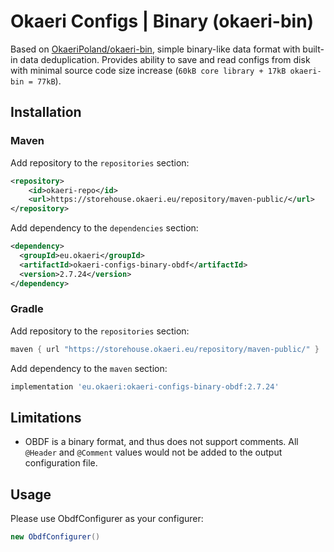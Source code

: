 # Okaeri Configs | Binary (okaeri-bin)

Based on [OkaeriPoland/okaeri-bin](https://github.com/OkaeriPoland/okaeri-bin), simple binary-like data format with built-in data deduplication. 
Provides ability to save and read configs from disk with minimal source code size increase (`60kB core library + 17kB okaeri-bin = 77kB`).

## Installation
### Maven
Add repository to the `repositories` section:
```xml
<repository>
    <id>okaeri-repo</id>
    <url>https://storehouse.okaeri.eu/repository/maven-public/</url>
</repository>
```
Add dependency to the `dependencies` section:
```xml
<dependency>
  <groupId>eu.okaeri</groupId>
  <artifactId>okaeri-configs-binary-obdf</artifactId>
  <version>2.7.24</version>
</dependency>
```
### Gradle
Add repository to the `repositories` section:
```groovy
maven { url "https://storehouse.okaeri.eu/repository/maven-public/" }
```
Add dependency to the `maven` section:
```groovy
implementation 'eu.okaeri:okaeri-configs-binary-obdf:2.7.24'
```

## Limitations
- OBDF is a binary format, and thus does not support comments. All `@Header` and `@Comment` values would not be added to the output configuration file.

## Usage

Please use ObdfConfigurer as your configurer:
```java
new ObdfConfigurer()
```
